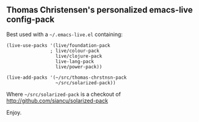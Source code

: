 ## Thomas Christensen's personalized emacs-live config-pack

Best used with a `~/.emacs-live.el` containing:

```elisp
(live-use-packs '(live/foundation-pack
                ; live/colour-pack
                  live/clojure-pack
                  live-lang-pack
                  live/power-pack))

(live-add-packs '(~/src/thomas-chrstnsn-pack
                  ~/src/solarized-pack))
```

Where `~/src/solarized-pack` is a checkout of http://github.com/siancu/solarized-pack

Enjoy.
